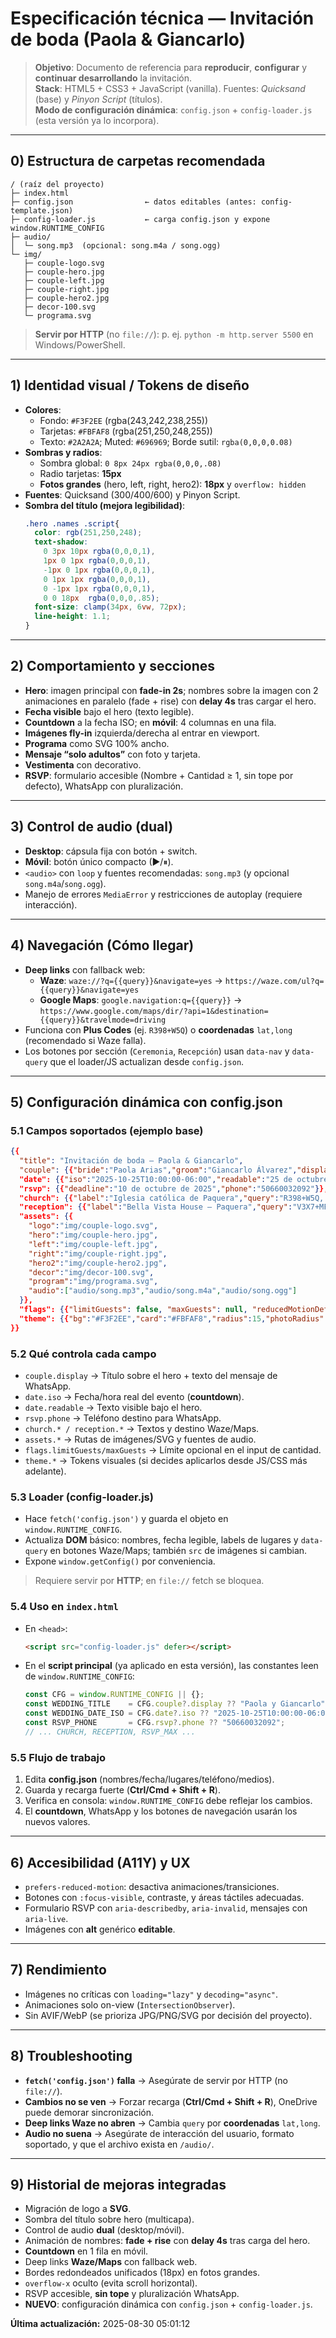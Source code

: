 # Especificación técnica — Invitación de boda (Paola & Giancarlo)

> **Objetivo**: Documento de referencia para **reproducir**, **configurar** y **continuar desarrollando** la invitación.  
> **Stack**: HTML5 + CSS3 + JavaScript (vanilla). Fuentes: *Quicksand* (base) y *Pinyon Script* (títulos).  
> **Modo de configuración dinámica**: `config.json` + `config-loader.js` (esta versión ya lo incorpora).

---

## 0) Estructura de carpetas recomendada

```
/ (raíz del proyecto)
├─ index.html
├─ config.json                ← datos editables (antes: config-template.json)
├─ config-loader.js           ← carga config.json y expone window.RUNTIME_CONFIG
├─ audio/
│  └─ song.mp3  (opcional: song.m4a / song.ogg)
└─ img/
   ├─ couple-logo.svg
   ├─ couple-hero.jpg
   ├─ couple-left.jpg
   ├─ couple-right.jpg
   ├─ couple-hero2.jpg
   ├─ decor-100.svg
   └─ programa.svg
```

> **Servir por HTTP** (no `file://`): p. ej. `python -m http.server 5500` en Windows/PowerShell.

---

## 1) Identidad visual / Tokens de diseño

- **Colores**:  
  - Fondo: `#F3F2EE` (rgba(243,242,238,255))  
  - Tarjetas: `#FBFAF8` (rgba(251,250,248,255))  
  - Texto: `#2A2A2A`; Muted: `#696969`; Borde sutil: `rgba(0,0,0,0.08)`
- **Sombras y radios**:  
  - Sombra global: `0 8px 24px rgba(0,0,0,.08)`  
  - Radio tarjetas: **15px**  
  - **Fotos grandes** (hero, left, right, hero2): **18px** y `overflow: hidden`
- **Fuentes**: Quicksand (300/400/600) y Pinyon Script.
- **Sombra del título (mejora legibilidad)**:
  ```css
  .hero .names .script{
    color: rgb(251,250,248);
    text-shadow:
      0 3px 10px rgba(0,0,0,1),
      1px 0 1px rgba(0,0,0,1),
      -1px 0 1px rgba(0,0,0,1),
      0 1px 1px rgba(0,0,0,1),
      0 -1px 1px rgba(0,0,0,1),
      0 0 18px  rgba(0,0,0,.85);
    font-size: clamp(34px, 6vw, 72px);
    line-height: 1.1;
  }
  ```

---

## 2) Comportamiento y secciones

- **Hero**: imagen principal con **fade-in 2s**; nombres sobre la imagen con 2 animaciones en paralelo (fade + rise) con **delay 4s** tras cargar el hero.  
- **Fecha visible** bajo el hero (texto legible).  
- **Countdown** a la fecha ISO; en **móvil**: 4 columnas en una fila.  
- **Imágenes fly-in** izquierda/derecha al entrar en viewport.  
- **Programa** como SVG 100% ancho.  
- **Mensaje “solo adultos”** con foto y tarjeta.  
- **Vestimenta** con decorativo.  
- **RSVP**: formulario accesible (Nombre + Cantidad ≥ 1, sin tope por defecto), WhatsApp con pluralización.

---

## 3) Control de audio (dual)

- **Desktop**: cápsula fija con botón + switch.  
- **Móvil**: botón único compacto (▶/⏸).  
- `<audio>` con `loop` y fuentes recomendadas: `song.mp3` (y opcional `song.m4a`/`song.ogg`).  
- Manejo de errores `MediaError` y restricciones de autoplay (requiere interacción).

---

## 4) Navegación (Cómo llegar)

- **Deep links** con fallback web:  
  - **Waze**: `waze://?q={{query}}&navigate=yes` → `https://waze.com/ul?q={{query}}&navigate=yes`
  - **Google Maps**: `google.navigation:q={{query}}` → `https://www.google.com/maps/dir/?api=1&destination={{query}}&travelmode=driving`
- Funciona con **Plus Codes** (ej. `R398+W5Q`) o **coordenadas** `lat,long` (recomendado si Waze falla).
- Los botones por sección (`Ceremonia`, `Recepción`) usan `data-nav` y `data-query` que el loader/JS actualizan desde `config.json`.

---

## 5) Configuración dinámica con config.json

### 5.1 Campos soportados (ejemplo base)
```json
{{
  "title": "Invitación de boda — Paola & Giancarlo",
  "couple": {{"bride":"Paola Arias","groom":"Giancarlo Álvarez","display":"Paola & Giancarlo"}},
  "date": {{"iso":"2025-10-25T10:00:00-06:00","readable":"25 de octubre de 2025 • 10:00 a. m."}},
  "rsvp": {{"deadline":"10 de octubre de 2025","phone":"50660032092"}},
  "church": {{"label":"Iglesia católica de Paquera","query":"R398+W5Q, Provincia de Puntarenas, Paquera"}},
  "reception": {{"label":"Bella Vista House — Paquera","query":"V3X7+MF, Provincia de Puntarenas, Gigante"}},
  "assets": {{
    "logo":"img/couple-logo.svg",
    "hero":"img/couple-hero.jpg",
    "left":"img/couple-left.jpg",
    "right":"img/couple-right.jpg",
    "hero2":"img/couple-hero2.jpg",
    "decor":"img/decor-100.svg",
    "program":"img/programa.svg",
    "audio":["audio/song.mp3","audio/song.m4a","audio/song.ogg"]
  }},
  "flags": {{"limitGuests": false, "maxGuests": null, "reducedMotionDefault": false}},
  "theme": {{"bg":"#F3F2EE","card":"#FBFAF8","radius":15,"photoRadius":18}}
}}
```

### 5.2 Qué controla cada campo
- `couple.display` → Título sobre el hero + texto del mensaje de WhatsApp.  
- `date.iso` → Fecha/hora real del evento (**countdown**).  
- `date.readable` → Texto visible bajo el hero.  
- `rsvp.phone` → Teléfono destino para WhatsApp.  
- `church.* / reception.*` → Textos y destino Waze/Maps.  
- `assets.*` → Rutas de imágenes/SVG y fuentes de audio.  
- `flags.limitGuests/maxGuests` → Límite opcional en el input de cantidad.  
- `theme.*` → Tokens visuales (si decides aplicarlos desde JS/CSS más adelante).

### 5.3 Loader (config-loader.js)
- Hace `fetch('config.json')` y guarda el objeto en `window.RUNTIME_CONFIG`.  
- Actualiza **DOM** básico: nombres, fecha legible, labels de lugares y `data-query` en botones Waze/Maps; también `src` de imágenes si cambian.  
- Expone `window.getConfig()` por conveniencia.

> Requiere servir por **HTTP**; en `file://` fetch se bloquea.

### 5.4 Uso en `index.html`
- En `<head>`:
  ```html
  <script src="config-loader.js" defer></script>
  ```
- En el **script principal** (ya aplicado en esta versión), las constantes leen de `window.RUNTIME_CONFIG`:
  ```js
  const CFG = window.RUNTIME_CONFIG || {};
  const WEDDING_TITLE    = CFG.couple?.display ?? "Paola y Giancarlo";
  const WEDDING_DATE_ISO = CFG.date?.iso ?? "2025-10-25T10:00:00-06:00";
  const RSVP_PHONE       = CFG.rsvp?.phone ?? "50660032092";
  // ... CHURCH, RECEPTION, RSVP_MAX ...
  ```

### 5.5 Flujo de trabajo
1. Edita **config.json** (nombres/fecha/lugares/teléfono/medios).  
2. Guarda y recarga fuerte (**Ctrl/Cmd + Shift + R**).  
3. Verifica en consola: `window.RUNTIME_CONFIG` debe reflejar los cambios.  
4. El **countdown**, WhatsApp y los botones de navegación usarán los nuevos valores.

---

## 6) Accesibilidad (A11Y) y UX

- `prefers-reduced-motion`: desactiva animaciones/transiciones.  
- Botones con `:focus-visible`, contraste, y áreas táctiles adecuadas.  
- Formulario RSVP con `aria-describedby`, `aria-invalid`, mensajes con `aria-live`.  
- Imágenes con **alt** genérico **editable**.

---

## 7) Rendimiento

- Imágenes no críticas con `loading="lazy"` y `decoding="async"`.  
- Animaciones solo on-view (`IntersectionObserver`).  
- Sin AVIF/WebP (se prioriza JPG/PNG/SVG por decisión del proyecto).

---

## 8) Troubleshooting

- **`fetch('config.json')` falla** → Asegúrate de servir por HTTP (no `file://`).  
- **Cambios no se ven** → Forzar recarga (**Ctrl/Cmd + Shift + R**), OneDrive puede demorar sincronización.  
- **Deep links Waze no abren** → Cambia `query` por **coordenadas** `lat,long`.  
- **Audio no suena** → Asegúrate de interacción del usuario, formato soportado, y que el archivo exista en `/audio/`.

---

## 9) Historial de mejoras integradas
- Migración de logo a **SVG**.  
- Sombra del título sobre hero (multicapa).  
- Control de audio **dual** (desktop/móvil).  
- Animación de nombres: **fade + rise** con **delay 4s** tras carga del hero.  
- **Countdown** en 1 fila en móvil.  
- Deep links **Waze/Maps** con fallback web.  
- Bordes redondeados unificados (18px) en fotos grandes.  
- `overflow-x` oculto (evita scroll horizontal).  
- RSVP accesible, **sin tope** y pluralización WhatsApp.  
- **NUEVO**: configuración dinámica con `config.json` + `config-loader.js`.


**Última actualización:** 2025-08-30 05:01:12
